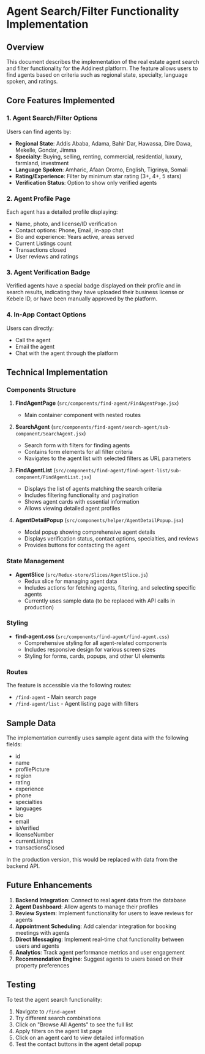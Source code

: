 # Agent Search/Filter Functionality Implementation

## Overview

This document describes the implementation of the real estate agent search and filter functionality for the Addinest platform. The feature allows users to find agents based on criteria such as regional state, specialty, language spoken, and ratings.

## Core Features Implemented

### 1. Agent Search/Filter Options

Users can find agents by:
- **Regional State**: Addis Ababa, Adama, Bahir Dar, Hawassa, Dire Dawa, Mekelle, Gondar, Jimma
- **Specialty**: Buying, selling, renting, commercial, residential, luxury, farmland, investment
- **Language Spoken**: Amharic, Afaan Oromo, English, Tigrinya, Somali
- **Rating/Experience**: Filter by minimum star rating (3+, 4+, 5 stars)
- **Verification Status**: Option to show only verified agents

### 2. Agent Profile Page

Each agent has a detailed profile displaying:
- Name, photo, and license/ID verification
- Contact options: Phone, Email, in-app chat
- Bio and experience: Years active, areas served
- Current Listings count
- Transactions closed
- User reviews and ratings

### 3. Agent Verification Badge

Verified agents have a special badge displayed on their profile and in search results, indicating they have uploaded their business license or Kebele ID, or have been manually approved by the platform.

### 4. In-App Contact Options

Users can directly:
- Call the agent
- Email the agent
- Chat with the agent through the platform

## Technical Implementation

### Components Structure

1. **FindAgentPage** (`src/components/find-agent/FindAgentPage.jsx`)
   - Main container component with nested routes

2. **SearchAgent** (`src/components/find-agent/search-agent/sub-component/SearchAgent.jsx`)
   - Search form with filters for finding agents
   - Contains form elements for all filter criteria
   - Navigates to the agent list with selected filters as URL parameters

3. **FindAgentList** (`src/components/find-agent/find-agent-list/sub-component/FindAgentList.jsx`)
   - Displays the list of agents matching the search criteria
   - Includes filtering functionality and pagination
   - Shows agent cards with essential information
   - Allows viewing detailed agent profiles

4. **AgentDetailPopup** (`src/components/helper/AgentDetailPopup.jsx`)
   - Modal popup showing comprehensive agent details
   - Displays verification status, contact options, specialties, and reviews
   - Provides buttons for contacting the agent

### State Management

- **AgentSlice** (`src/Redux-store/Slices/AgentSlice.js`)
  - Redux slice for managing agent data
  - Includes actions for fetching agents, filtering, and selecting specific agents
  - Currently uses sample data (to be replaced with API calls in production)

### Styling

- **find-agent.css** (`src/components/find-agent/find-agent.css`)
  - Comprehensive styling for all agent-related components
  - Includes responsive design for various screen sizes
  - Styling for forms, cards, popups, and other UI elements

### Routes

The feature is accessible via the following routes:
- `/find-agent` - Main search page
- `/find-agent/list` - Agent listing page with filters

## Sample Data

The implementation currently uses sample agent data with the following fields:
- id
- name
- profilePicture
- region
- rating
- experience
- phone
- specialties
- languages
- bio
- email
- isVerified
- licenseNumber
- currentListings
- transactionsClosed

In the production version, this would be replaced with data from the backend API.

## Future Enhancements

1. **Backend Integration**: Connect to real agent data from the database
2. **Agent Dashboard**: Allow agents to manage their profiles
3. **Review System**: Implement functionality for users to leave reviews for agents
4. **Appointment Scheduling**: Add calendar integration for booking meetings with agents
5. **Direct Messaging**: Implement real-time chat functionality between users and agents
6. **Analytics**: Track agent performance metrics and user engagement
7. **Recommendation Engine**: Suggest agents to users based on their property preferences

## Testing

To test the agent search functionality:
1. Navigate to `/find-agent`
2. Try different search combinations
3. Click on "Browse All Agents" to see the full list
4. Apply filters on the agent list page
5. Click on an agent card to view detailed information
6. Test the contact buttons in the agent detail popup
